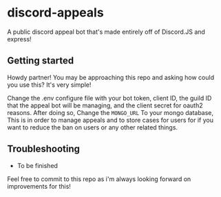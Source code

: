# discord-appeals
A public discord appeal bot that's made entirely off of Discord.JS and express!

## Getting started

Howdy partner! You may be approaching this repo and asking how could you use this? It's very simple!

Change the .env configure file with your bot token, client ID, the guild ID that the appeal bot will be managing, and the client secret for oauth2 reasons.
After doing so, Change the `MONGO_URL` To your mongo database, This is in order to manage appeals and to store cases for users for if you want to reduce the ban on users or any other related things.

## Troubleshooting

- To be finished


Feel free to commit to this repo as i'm always looking forward on improvements for this!